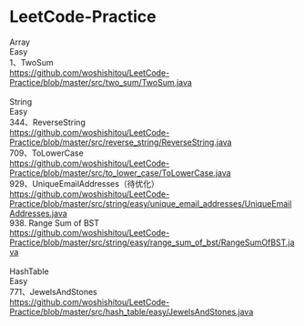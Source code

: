 # LeetCode-Practice

Array<br>
Easy<br>
1、TwoSum<br>
https://github.com/woshishitou/LeetCode-Practice/blob/master/src/two_sum/TwoSum.java<br>
<br>
String<br>
Easy<br>
344、ReverseString<br>
https://github.com/woshishitou/LeetCode-Practice/blob/master/src/reverse_string/ReverseString.java<br>
709、ToLowerCase<br>
https://github.com/woshishitou/LeetCode-Practice/blob/master/src/to_lower_case/ToLowerCase.java<br>
929、UniqueEmailAddresses（待优化）<br>
https://github.com/woshishitou/LeetCode-Practice/blob/master/src/string/easy/unique_email_addresses/UniqueEmailAddresses.java<br>
938. Range Sum of BST<br>
https://github.com/woshishitou/LeetCode-Practice/blob/master/src/string/easy/range_sum_of_bst/RangeSumOfBST.java<br>
<br>
HashTable<br>
Easy<br>
771、JewelsAndStones<br>
https://github.com/woshishitou/LeetCode-Practice/blob/master/src/hash_table/easy/JewelsAndStones.java<br>









